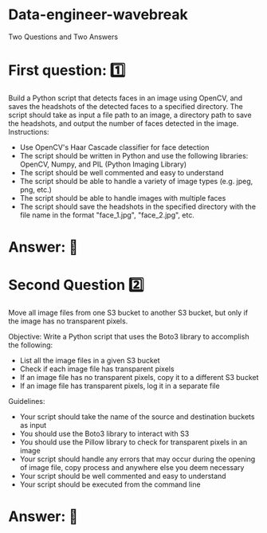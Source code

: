 # Data-engineer-wavebreak
Two Questions and Two Answers

# First question: 1️⃣
Build a Python script that detects faces in an image using OpenCV, and saves the headshots of the detected faces to a specified directory. The script should take as input a file path to an image, a directory path to save the headshots, and output the number of faces detected in the image. Instructions:

* Use OpenCV's Haar Cascade classifier for face detection
* The script should be written in Python and use the following libraries: OpenCV, Numpy, and PIL (Python Imaging Library)
* The script should be well commented and easy to understand
* The script should be able to handle a variety of image types (e.g. jpeg, png, etc.)
* The script should be able to handle images with multiple faces
* The script should save the headshots in the specified directory with the file name in the format "face_1.jpg", "face_2.jpg", etc.

# Answer: 🔑

# Second Question 2️⃣
Move all image files from one S3 bucket to another S3 bucket, but only if the image has no transparent pixels.

Objective: Write a Python script that uses the Boto3 library to accomplish the following:

* List all the image files in a given S3 bucket
* Check if each image file has transparent pixels
* If an image file has no transparent pixels, copy it to a different S3 bucket
* If an image file has transparent pixels, log it in a separate file

Guidelines:

* Your script should take the name of the source and destination buckets as input
* You should use the Boto3 library to interact with S3
* You should use the Pillow library to check for transparent pixels in an image
* Your script should handle any errors that may occur during the opening of image file, copy process and anywhere else you deem necessary
* Your script should be well commented and easy to understand
* Your script should be executed from the command line

# Answer: 🔑
